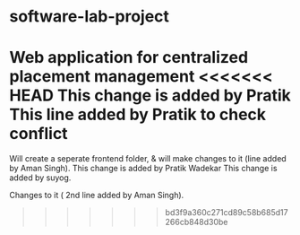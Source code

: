 # software-lab-project

Web application for centralized placement management
<<<<<<< HEAD
This change is added by Pratik
This line added by Pratik to check conflict
=======

Will create a seperate frontend folder, & will make changes to it (line added by Aman Singh).
This change is added by Pratik Wadekar
This change is added by suyog.

Changes to it ( 2nd line added by Aman Singh).
>>>>>>> bd3f9a360c271cd89c58b685d17266cb848d30be
